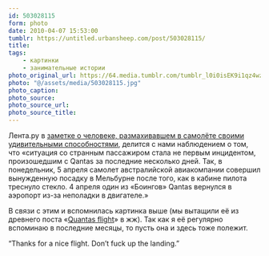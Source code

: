 ```yaml
---
id: 503028115
form: photo
date: 2010-04-07 15:53:00
tumblr: https://untitled.urbansheep.com/post/503028115/
title:
tags:
    - картинки
    - занимательные истории
photo_original_url: https://64.media.tumblr.com/tumblr_l0i0isEK9i1qz4wzio1_500.jpg
photo: "@/assets/media/503028115.jpg"
photo_caption:
photo_source:
photo_source_url:
photo_source_title:
---
```


<p>Лента.ру в <a href="http://lenta.ru/news/2010/04/06/extrasensoric/">заметке о человеке, размахивавшем в самолёте своими удивительными способностями</a>, делится с нами наблюдением о том, что «ситуация со странным пассажиром стала не первым инцидентом, произошедшим с Qantas за последние несколько дней. Так, в понедельник, 5 апреля самолет австралийской авиакомпании совершил вынужденную посадку в Мельбурне после того, как в кабине пилота треснуло стекло. 4 апреля один из «Боингов» Qantas вернулся в аэропорт из-за неполадки в двигателе.»</p>

<p>В связи с этим и вспомнилась картинка выше (мы вытащили её из древнего поста «<a href="http://urbansheep.livejournal.com/332330.html">Quantas flight</a>» в жж). Так как я её регулярно вспоминаю в последние месяцы, то пусть она и здесь тоже полежит.</p>

<p>“Thanks for a nice flight. Don’t fuck up the landing.”</p>
